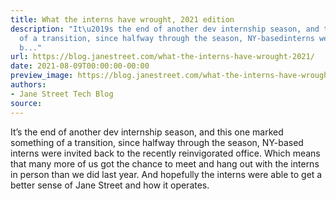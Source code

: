 ```yaml
---
title: What the interns have wrought, 2021 edition
description: "It\u2019s the end of another dev internship season, and this one markedsomething
  of a transition, since halfway through the season, NY-basedinterns were invited
  b..."
url: https://blog.janestreet.com/what-the-interns-have-wrought-2021/
date: 2021-08-09T00:00:00-00:00
preview_image: https://blog.janestreet.com/what-the-interns-have-wrought-2021/internswrought_2021.jpg
authors:
- Jane Street Tech Blog
source:
---
```


<p>It&rsquo;s the end of another dev internship season, and this one marked
something of a transition, since halfway through the season, NY-based
interns were invited back to the recently reinvigorated office.  Which
means that many more of us got the chance to meet and hang out with
the interns in person than we did last year.  And hopefully the
interns were able to get a better sense of Jane Street and how it
operates.</p>


